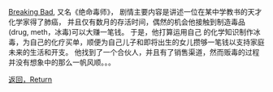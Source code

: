 [Breaking Bad](https://en.wikipedia.org/wiki/Breaking_Bad), 又名《绝命毒师》，
剧情主要内容是讲述一位在某中学教书的天才化学家得了肺癌，
并且仅有数月的存活时间，偶然的机会他接触到制造毒品(drug, meth，冰毒)可以大赚一笔钱。
于是，他打算运用自己
的化学知识制作冰毒，为自己的化疗买单，顺便为自己儿子和即将出生的女儿攒够一笔钱以支持家庭未来的生活和开支。 
他找到了一个合伙人，并且有了销售渠道，然而贩毒的过程并没有想象中的那么一帆风顺。。。

[返回，Return](../../language.md)